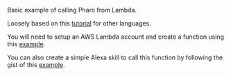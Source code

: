 Basic example of calling Pharo from Lambda.

Loosely based on this [tutorial](https://aws.amazon.com/blogs/compute/scripting-languages-for-aws-lambda-running-php-ruby-and-go/) for other languages.You will need to setup an AWS Lambda account and create a function  using this [example](./pharoLambda.js).You can also create a simple Alexa skill to call this function by following the gist of this [example](https://github.com/Donohue/alexa).